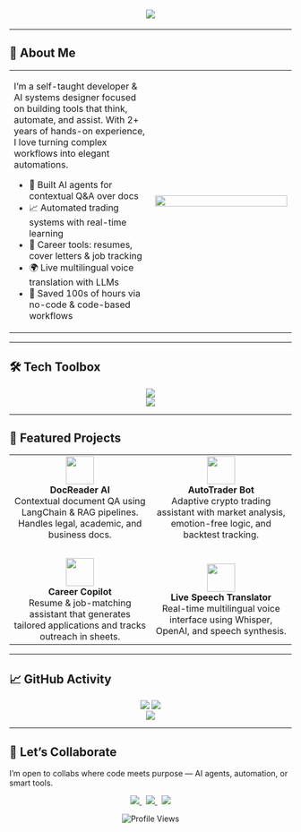 <h1 align="center">
  <img src="https://readme-typing-svg.herokuapp.com/?lines=Hi+👋,+I’m+Waiz;Architect+of+Intelligent+Systems;AI+Engineer+%7C+Automation+Strategist+%7C+System+Designer&center=true&size=28&width=1000" />
</h1>

---

## 🧠 About Me

<table>
  <tr>
    <td width="50%">
      <p>
        I’m a self-taught developer & AI systems designer focused on building tools that think, automate, and assist.
        With 2+ years of hands-on experience, I love turning complex workflows into elegant automations.
      </p>
      <ul>
        <li>🤖 Built AI agents for contextual Q&A over docs</li>
        <li>📈 Automated trading systems with real-time learning</li>
        <li>🧾 Career tools: resumes, cover letters & job tracking</li>
        <li>🌍 Live multilingual voice translation with LLMs</li>
        <li>🔁 Saved 100s of hours via no-code & code-based workflows</li>
      </ul>
    </td>
    <td>
      <img src="https://cdn.dribbble.com/users/1162077/screenshots/3848914/programmer.gif" width="100%" />
    </td>
  </tr>
</table>

---

## 🛠️ Tech Toolbox

<p align="center">
  <img src="https://skillicons.dev/icons?i=python,js,ts,html,css,react,nextjs,nodejs,flask,docker,tailwind,mongodb,firebase" />
  <br/>
  <img src="https://skillicons.dev/icons?i=openai,tensorflow,git,github,vercel,linux,postman" />
</p>

---

## 🚀 Featured Projects

<div align="center">

<table>
  <tr>
    <td width="45%" align="center">
      <img src="https://cdn-icons-png.flaticon.com/512/1828/1828911.png" width="50" /><br/>
      <strong>DocReader AI</strong><br/>
      Contextual document QA using LangChain & RAG pipelines. Handles legal, academic, and business docs.
    </td>
    <td width="45%" align="center">
      <img src="https://cdn-icons-png.flaticon.com/512/2972/2972553.png" width="50" /><br/>
      <strong>AutoTrader Bot</strong><br/>
      Adaptive crypto trading assistant with market analysis, emotion-free logic, and backtest tracking.
    </td>
  </tr>
  <tr><td colspan="2"><br/></td></tr>
  <tr>
    <td width="45%" align="center">
      <img src="https://cdn-icons-png.flaticon.com/512/942/942748.png" width="50" /><br/>
      <strong>Career Copilot</strong><br/>
      Resume & job-matching assistant that generates tailored applications and tracks outreach in sheets.
    </td>
    <td width="45%" align="center">
      <img src="https://cdn-icons-png.flaticon.com/512/3813/3813983.png" width="50" /><br/>
      <strong>Live Speech Translator</strong><br/>
      Real-time multilingual voice interface using Whisper, OpenAI, and speech synthesis.
    </td>
  </tr>
</table>

</div>

---

## 📈 GitHub Activity

<p align="center">
  <img src="https://github-readme-stats.vercel.app/api?username=waize333&show_icons=true&theme=transparent&hide_border=true" />
  <img src="https://github-readme-streak-stats.herokuapp.com/?user=waize333&theme=transparent&hide_border=true" />
  <br/>
  <img src="https://github-readme-stats.vercel.app/api/top-langs/?username=waize333&layout=compact&theme=transparent&hide_border=true" />
</p>

---

## 🤝 Let’s Collaborate

I’m open to collabs where code meets purpose — AI agents, automation, or smart tools.

<p align="center">
  <a href="https://www.linkedin.com/in/qazi-muhammad-waiz-7613a51b3/">
    <img src="https://img.shields.io/badge/LinkedIn-Waiz-blue?style=for-the-badge&logo=linkedin" />
  </a>
  &nbsp;
  <a href="https://qmwaiz.me">
    <img src="https://img.shields.io/badge/Portfolio-qmwaiz.me-9cf?style=for-the-badge&logo=vercel" />
  </a>
  &nbsp;
  <a href="https://x.com/QaziWaiz">
    <img src="https://img.shields.io/badge/Twitter-@QaziWaiz-1DA1F2?style=for-the-badge&logo=twitter" />
  </a>
</p>

<p align="center">
  <img src="https://komarev.com/ghpvc/?username=waize333&style=flat-square&color=blue" alt="Profile Views" />
</p>
